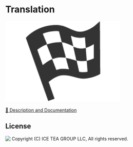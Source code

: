 Translation
====

<img src="../Support/Images/Translation.png" width="358" height="252">

[📙 Description and Documentation](https://docs.wisej.com/extensions/extensions/translation)

License
-------
<img src="http://iceteagroup.com/wp-content/uploads/2017/01/Square-64x64-trasp.png" height="20" align="top"> Copyright (C) ICE TEA GROUP LLC, All rights reserved.
